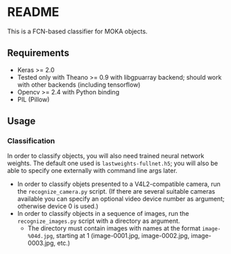 # README #

This is a FCN-based classifier for MOKA objects.

## Requirements ##

* Keras >= 2.0
* Tested only with Theano >= 0.9 with libgpuarray backend; should work with other backends (including tensorflow)
* Opencv >= 2.4 with Python binding
* PIL (Pillow)

## Usage ##

### Classification ###

In order to classify objects, you will also need trained neural network weights. The default one used is `lastweights-fullnet.h5`; you will also be able to specify one externally with command line args later.

+ In order to classify objets presented to a V4L2-compatible camera, run the `recognize_camera.py` script. (If there are several suitable cameras available you can specify an optional video device number as argument; otherwise device 0 is used.)
+ In order to classify objects in a sequence of images, run the `recognize_images.py` script with a directory as argument.
    - The directory must contain images with names at the format `image-%04d.jpg`, starting at 1 (image-0001.jpg, image-0002.jpg, image-0003.jpg, etc.)


